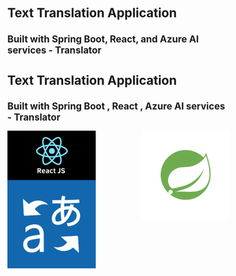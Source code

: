 <h1>Text Translation Application</h1>
<h2>Built with Spring Boot, React, and Azure AI services - Translator</h2>

<h1>Text Translation Application</h1>
<h2>Built with Spring Boot , React , Azure AI services - Translator</h2>
<div className="d-flex justify-content-around">
 <img src="images/springlogo.png" width="200" alt="Spring Logo" align="right" />
 <img src="images/react.js" width="200" alt="React Logo" align="center"/>
 <img src="images/AzureTranslator.png" width="200" alt="Azure Translator Logo" align="left" />
</div>


